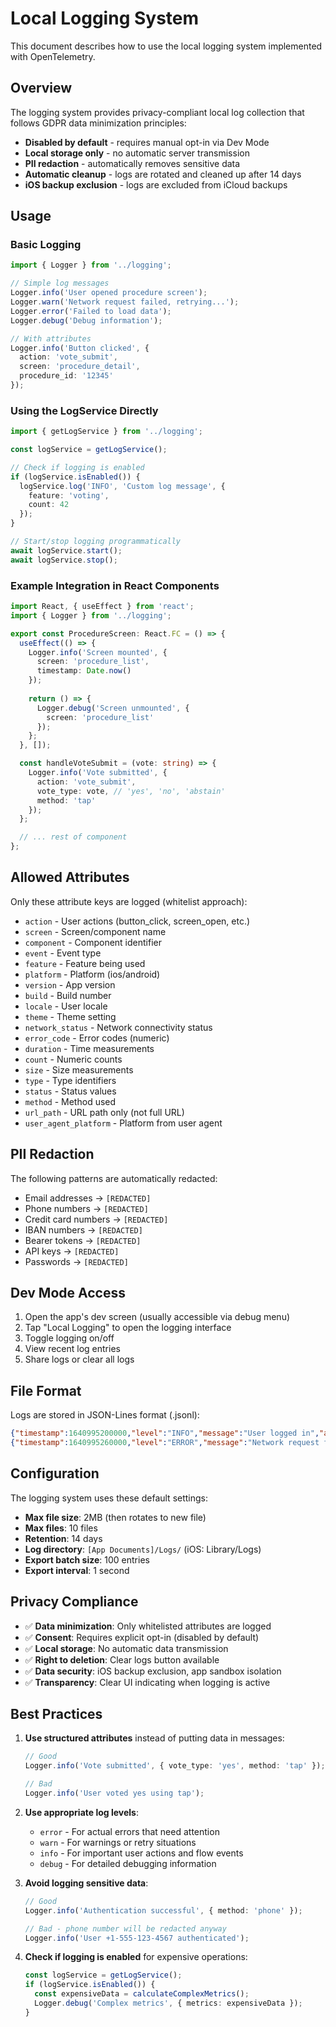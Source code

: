 # Local Logging System

This document describes how to use the local logging system implemented with OpenTelemetry.

## Overview

The logging system provides privacy-compliant local log collection that follows GDPR data minimization principles:
- **Disabled by default** - requires manual opt-in via Dev Mode
- **Local storage only** - no automatic server transmission
- **PII redaction** - automatically removes sensitive data
- **Automatic cleanup** - logs are rotated and cleaned up after 14 days
- **iOS backup exclusion** - logs are excluded from iCloud backups

## Usage

### Basic Logging

```typescript
import { Logger } from '../logging';

// Simple log messages
Logger.info('User opened procedure screen');
Logger.warn('Network request failed, retrying...');
Logger.error('Failed to load data');
Logger.debug('Debug information');

// With attributes
Logger.info('Button clicked', {
  action: 'vote_submit',
  screen: 'procedure_detail',
  procedure_id: '12345'
});
```

### Using the LogService Directly

```typescript
import { getLogService } from '../logging';

const logService = getLogService();

// Check if logging is enabled
if (logService.isEnabled()) {
  logService.log('INFO', 'Custom log message', {
    feature: 'voting',
    count: 42
  });
}

// Start/stop logging programmatically
await logService.start();
await logService.stop();
```

### Example Integration in React Components

```typescript
import React, { useEffect } from 'react';
import { Logger } from '../logging';

export const ProcedureScreen: React.FC = () => {
  useEffect(() => {
    Logger.info('Screen mounted', {
      screen: 'procedure_list',
      timestamp: Date.now()
    });
    
    return () => {
      Logger.debug('Screen unmounted', {
        screen: 'procedure_list'
      });
    };
  }, []);

  const handleVoteSubmit = (vote: string) => {
    Logger.info('Vote submitted', {
      action: 'vote_submit',
      vote_type: vote, // 'yes', 'no', 'abstain'
      method: 'tap'
    });
  };

  // ... rest of component
};
```

## Allowed Attributes

Only these attribute keys are logged (whitelist approach):

- `action` - User actions (button_click, screen_open, etc.)
- `screen` - Screen/component name
- `component` - Component identifier
- `event` - Event type
- `feature` - Feature being used
- `platform` - Platform (ios/android)
- `version` - App version
- `build` - Build number
- `locale` - User locale
- `theme` - Theme setting
- `network_status` - Network connectivity status
- `error_code` - Error codes (numeric)
- `duration` - Time measurements
- `count` - Numeric counts
- `size` - Size measurements
- `type` - Type identifiers
- `status` - Status values
- `method` - Method used
- `url_path` - URL path only (not full URL)
- `user_agent_platform` - Platform from user agent

## PII Redaction

The following patterns are automatically redacted:
- Email addresses → `[REDACTED]`
- Phone numbers → `[REDACTED]`
- Credit card numbers → `[REDACTED]`
- IBAN numbers → `[REDACTED]`
- Bearer tokens → `[REDACTED]`
- API keys → `[REDACTED]`
- Passwords → `[REDACTED]`

## Dev Mode Access

1. Open the app's dev screen (usually accessible via debug menu)
2. Tap "Local Logging" to open the logging interface
3. Toggle logging on/off
4. View recent log entries
5. Share logs or clear all logs

## File Format

Logs are stored in JSON-Lines format (.jsonl):

```json
{"timestamp":1640995200000,"level":"INFO","message":"User logged in","attributes":{"action":"login","screen":"auth"},"traceId":"abc123","spanId":"def456"}
{"timestamp":1640995260000,"level":"ERROR","message":"Network request failed","attributes":{"error_code":500,"retry_count":3}}
```

## Configuration

The logging system uses these default settings:
- **Max file size**: 2MB (then rotates to new file)
- **Max files**: 10 files
- **Retention**: 14 days
- **Log directory**: `[App Documents]/Logs/` (iOS: Library/Logs)
- **Export batch size**: 100 entries
- **Export interval**: 1 second

## Privacy Compliance

- ✅ **Data minimization**: Only whitelisted attributes are logged
- ✅ **Consent**: Requires explicit opt-in (disabled by default)
- ✅ **Local storage**: No automatic data transmission
- ✅ **Right to deletion**: Clear logs button available
- ✅ **Data security**: iOS backup exclusion, app sandbox isolation
- ✅ **Transparency**: Clear UI indicating when logging is active

## Best Practices

1. **Use structured attributes** instead of putting data in messages:
   ```typescript
   // Good
   Logger.info('Vote submitted', { vote_type: 'yes', method: 'tap' });
   
   // Bad
   Logger.info('User voted yes using tap');
   ```

2. **Use appropriate log levels**:
   - `error` - For actual errors that need attention
   - `warn` - For warnings or retry situations  
   - `info` - For important user actions and flow events
   - `debug` - For detailed debugging information

3. **Avoid logging sensitive data**:
   ```typescript
   // Good
   Logger.info('Authentication successful', { method: 'phone' });
   
   // Bad - phone number will be redacted anyway
   Logger.info('User +1-555-123-4567 authenticated');
   ```

4. **Check if logging is enabled** for expensive operations:
   ```typescript
   const logService = getLogService();
   if (logService.isEnabled()) {
     const expensiveData = calculateComplexMetrics();
     Logger.debug('Complex metrics', { metrics: expensiveData });
   }
   ```